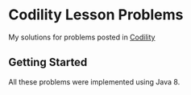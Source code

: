 # Codility Lesson Problems

My solutions for problems posted in [Codility](https://codility.com/)

## Getting Started

All these problems were implemented using Java 8.
